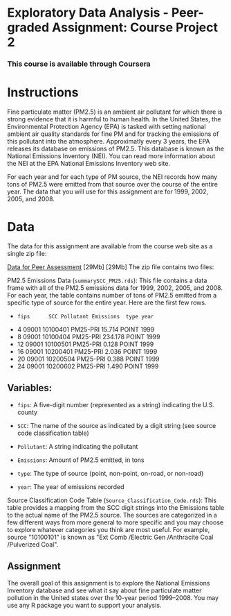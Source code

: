 
# Exploratory Data Analysis - Peer-graded Assignment: Course Project 2
### This course is available through Coursera


# Instructions

Fine particulate matter (PM2.5) is an ambient air pollutant for which there is strong evidence that it is harmful to human health. In the United States, the Environmental Protection Agency (EPA) is tasked with setting national ambient air quality standards for fine PM and for tracking the emissions of this pollutant into the atmosphere. Approximatly every 3 years, the EPA releases its database on emissions of PM2.5. This database is known as the National Emissions Inventory (NEI). You can read more information about the NEI at the EPA National Emissions Inventory web site.

For each year and for each type of PM source, the NEI records how many tons of PM2.5 were emitted from that source over the course of the entire year. The data that you will use for this assignment are for 1999, 2002, 2005, and 2008.

# Data

The data for this assignment are available from the course web site as a single zip file:

[Data for Peer Assessment](https://d396qusza40orc.cloudfront.net/exdata%2Fdata%2FNEI_data.zip) [29Mb] [29Mb]
The zip file contains two files:

PM2.5 Emissions Data (`summarySCC_PM25.rds`): This file contains a data frame with all of the PM2.5 emissions data for 1999, 2002, 2005, and 2008. For each year, the table contains number of tons of PM2.5 emitted from a specific type of source for the entire year. Here are the first few rows.


*     fips      SCC Pollutant Emissions  type year
* 4  09001 10100401  PM25-PRI    15.714 POINT 1999
* 8  09001 10100404  PM25-PRI   234.178 POINT 1999
* 12 09001 10100501  PM25-PRI     0.128 POINT 1999
* 16 09001 10200401  PM25-PRI     2.036 POINT 1999
* 20 09001 10200504  PM25-PRI     0.388 POINT 1999
* 24 09001 10200602  PM25-PRI     1.490 POINT 1999


## Variables:

- `fips`: A five-digit number (represented as a string) indicating the U.S. county

- `SCC`: The name of the source as indicated by a digit string (see source code classification table)

- `Pollutant`: A string indicating the pollutant

- `Emissions`: Amount of PM2.5 emitted, in tons

- `type`: The type of source (point, non-point, on-road, or non-road)

- `year`: The year of emissions recorded

Source Classification Code Table (`Source_Classification_Code.rds`): This table provides a mapping from the SCC digit strings into the Emissions table to the actual name of the PM2.5 source. The sources are categorized in a few different ways from more general to more specific and you may choose to explore whatever categories you think are most useful. For example, source "10100101" is known as "Ext Comb /Electric Gen /Anthracite Coal /Pulverized Coal".

## Assignment

The overall goal of this assignment is to explore the National Emissions Inventory database and see what it say about fine particulate matter pollution in the United states over the 10-year period 1999–2008. You may use any R package you want to support your analysis.
